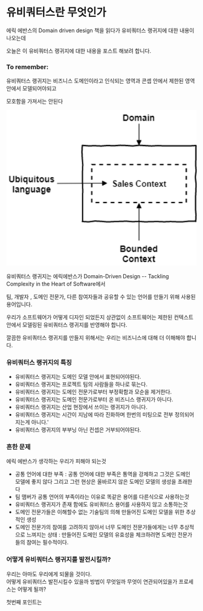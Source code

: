 # 유비쿼터스란 무엇인가  

에릭 에반스의 Domain driven design 책을 읽다가 유비쿼터스 랭귀지에 대한 내용이 나오는데  

오늘은 이 유비쿼터스 랭귀지에 대한 내용을 포스트 해보려 합니다.



### To remember:  
유비쿼터스 랭귀지는 비즈니스 도메인이라고 인식되는 영역과 콘셉 안에서 제한된 영역 안에서 모델되어야되고  

모호함을 가져서는 안된다  

<p align="center">
  <img src="/images/ubiquitous_language/UbiquitousLanguage_1.png" alt="book" width="650"/>
</p>  

유비쿼터스 랭귀지는 에릭에반스가 Domain-Driven Design -- Tackling Complexity in the Heart of Software에서  

팀, 개발자 , 도메인 전문가, 다른 참여자들과 공유할 수 있는 언어를 만들기 위해 사용된 용어입니다.


우리가 소프트웨어가 어떻게 디자인 되었든지 상관없이 소프트웨어는 제한된 컨텍스트 안에서 모델링된 유비쿼터스 랭귀지를 반영해야 합니다.  

깔끔한 유비쿼터스 랭귀지를 만들지 위해서는 우리는 비즈니스에 대해 더 이해해야 합니다.  

### 유비쿼터스 랭귀지의 특징  

- 유비쿼터스 랭귀지는 도메인 모델 안에서 표현되어야된다.
- 유비쿼터스 랭귀지는 프로젝트 팀의 사람들을 하나로 묶는다.
- 유비쿼터스 랭귀지는 도메인 전문가로부터 부정확함과 모순을 제거한다.
- 유비쿼터스 랭귀지는 도메인 전문가로부터 온 비즈니스 랭귀지가 아니다.
- 유비쿼터스 랭귀지는 산업 현장에서 쓰이는 랭귀지가 아니다.
- 유비쿼터스 랭귀지는 시간이 지남에 따라 진화하며 한번의 미팅으로 전부 정의되어지는게 아니다.'
- 유비쿼터스 랭귀지의 부부닝 아닌 컨셉은 거부되어야된다.

### 흔한 문제

에릭 에반스가 생각하는 우리가 피해야 되는것  

- 공통 언어에 대한 부족 : 
공통 언어에 대한 부족은 통역을 강제하고 그것은 도메인 모델에 좋지 않다 그리고 그런 현상은 올바르지 않은 도메인 모델의 생성을 초래한다  
- 팀 맴버가 공통 언어의 부족이라는 이유로 똑같은 용어를 다른식으로 사용하는것 
- 유비쿼터스 랭귀지가 존재 함에도 유비쿼터스 용어를 사용하지 않고 소통하는것
- 도메인 전문가들은 이해할수 없는 기술팀의 의해 만들어진 도메인 모델을 위한 추상적인 생성
- 도메인 전문가의 참여를 고려하지 않아서 너무 도메인 전문가들에게는 너무 추상적으로 느껴지는 상태 : 
  만들어진 도메인 모델의 유효성을 체크하려면 도메인 전문가들의 참여는 필수적이다.


### 어떻게 유비쿼터스 랭귀지를 발전시킬까?  

우리는 아마도 우리에게 되물을 것이다.  
어떻게 유비쿼터스 발전시킬수 있을까 방법이 무엇일까 무엇이 연관되어있을가 프로세스는 어떻게 될까?  

첫번째 포인트는 



